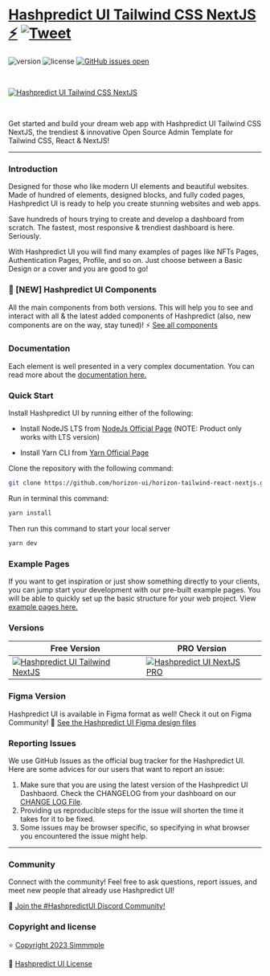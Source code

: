 # [Hashpredict UI Tailwind CSS NextJS ⚡️](https://horizon-ui.com/horizon-tailwind-react-nextjs) [![Tweet](https://img.shields.io/twitter/url/http/shields.io.svg?style=social&logo=twitter)](https://twitter.com/intent/tweet?text=Check%20Hashpredict%20UI,%20the%20trendiest%20open-source%20admin%20dashboard%20template%20for%20Tailwind%20CSS,%20React%20JS%20and%20NextJS%20-%20https%3A//horizon-ui.com/)

![version](https://img.shields.io/badge/version-2.1.0-blue.svg)
![license](https://img.shields.io/badge/license-MIT-blue.svg)
[![GitHub issues open](https://img.shields.io/github/issues/horizon-ui/horizon-tailwind-react-nextjs.svg?maxAge=2592000)](https://github.com/horizon-ui/horizon-tailwind-react-nextjs/issues?q=is%3Aopen+is%3Aissue)

<p>&nbsp;</p>

[<img alt="Hashpredict UI Tailwind CSS NextJS" src="https://i.ibb.co/mtLkcYL/horizon-ui-nextjs-free.png" /> ](https://github.com/horizon-ui/horizon-tailwind-react-nextjs)

<p>&nbsp;</p>

Get started and build your dream web app with Hashpredict UI Tailwind CSS NextJS, the trendiest & innovative Open Source Admin Template for Tailwind CSS, React & NextJS!

---

### Introduction

Designed for those who like modern UI elements and beautiful websites. Made of
hundred of elements, designed blocks, and fully coded pages, Hashpredict UI is ready
to help you create stunning websites and web apps.

Save hundreds of hours trying to create and develop a dashboard from scratch.
The fastest, most responsive & trendiest dashboard is here. Seriously.

With Hashpredict UI you will find many examples of pages like NFTs Pages,
Authentication Pages, Profile, and so on. Just choose between a Basic Design or a
cover and you are good to go!

### 🎉 [NEW] Hashpredict UI Components

All the main components from both versions. This will help you to see and interact with all & the latest added components of Hashpredict (also, new components are on the way, stay tuned)! ⚡️
<a href="https://horizon-ui.com/components/?ref=readme-horizon-tailwind-nextjs" target="_blank">See all components</a>

### Documentation

Each element is well presented in a very complex documentation. You can read
more about the <a href="https://horizon-ui.com/docs-tailwind/docs/react/installation?ref=readme-horizon-tailwind-nextjs" target="_blank">documentation
here.</a>

### Quick Start

Install Hashpredict UI by running either of the following:

- Install NodeJS LTS from [NodeJs Official Page](https://nodejs.org/en/?ref=horizon-documentation)
  (NOTE: Product only works with LTS version)

- Install Yarn CLI from [Yarn Official Page](https://yarnpkg.com/cli/install?ref=horizon-documentation)

Clone the repository with the following command:

```bash
git clone https://github.com/horizon-ui/horizon-tailwind-react-nextjs.git
```

Run in terminal this command:

```bash
yarn install
```

Then run this command to start your local server

```bash
yarn dev
```

### Example Pages

If you want to get inspiration or just show something directly to your clients, you can jump start your development with our pre-built example pages. You will be able to quickly set up the basic structure for your web project. View <a href="https://horizon-ui.com/horizon-tailwind-react-nextjs/?ref=readme-horizon-tailwind-nextjs" target="_blank">example pages here.</a>

### Versions

| Free Version                                                                                                                                         | PRO Version                                                                                                                                                    |
| ---------------------------------------------------------------------------------------------------------------------------------------------------- | -------------------------------------------------------------------------------------------------------------------------------------------------------------- |
| [![Hashpredict UI Tailwind NextJS](https://i.ibb.co/mtLkcYL/horizon-ui-nextjs-free.png)](https://www.horizon-ui.com/?ref=readme-horizon-tailwind-nextjs) | [![Hashpredict UI NextJS PRO](https://i.ibb.co/sPSYxGv/horizon-2-0-pro-presentation-image.png)](https://www.horizon-ui.com/pro?ref=readme-horizon-tailwind-nextjs) |

### Figma Version

Hashpredict UI is available in Figma format as well! Check it out on Figma
Community! 🎨
[See the Hashpredict UI Figma design files](https://bit.ly/horizon-figma)

### Reporting Issues

We use GitHub Issues as the official bug tracker for the Hashpredict UI. Here are
some advices for our users that want to report an issue:

1. Make sure that you are using the latest version of the Hashpredict UI Dashbaord.
   Check the CHANGELOG from your dashboard on our
   [CHANGE LOG File](https://github.com/horizon-ui/horizon-tailwind-react-nextjs/blob/main/CHANGELOG.md?ref=readme-horizon-tailwind-nextjs).
2. Providing us reproducible steps for the issue will shorten the time it takes
   for it to be fixed.
3. Some issues may be browser specific, so specifying in what browser you
   encountered the issue might help.

---

### Community

Connect with the community! Feel free to ask questions, report issues, and meet
new people that already use Hashpredict UI!

💬 [Join the #HashpredictUI Discord Community!](https://discord.gg/f6tEKFBd4m)

### Copyright and license

⭐️ [Copyright 2023 Simmmple ](https://www.horizon-ui.com/?ref=readme-horizon-tailwind-nextjs)

📄 [Hashpredict UI License](https://www.horizon-ui.com/?ref=readme-horizon-tailwind-nextjs)
